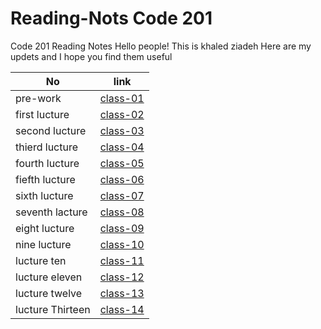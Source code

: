 # Reading-Nots Code 201
Code 201 Reading Notes
Hello people!
This is khaled ziadeh
Here are my updets and I hope you find them useful



| No   | link     | 
| ---------- | ------------- |
| pre-work | [class-01](https://khaedzi.github.io/Reading-Nots201/class-01)| 
| first lucture  | [class-02](https://khaedzi.github.io/Reading-Nots201/class-02)   |  
| second lucture|[class-03](https://khaedzi.github.io/Reading-Nots201/class-03)|
|thierd lucture|[class-04](https://khaedzi.github.io/Reading-Nots201/class-04)|
|fourth lucture|[class-05](https://khaedzi.github.io/Reading-Nots201/class-05)|
|fiefth lucture |[class-06](https://khaedzi.github.io/Reading-Nots201/class-06)|
|sixth lucture|[class-07](https://khaedzi.github.io/Reading-Nots201/class-07)|
|seventh lacture|[class-08](https://khaedzi.github.io/Reading-Nots201/class-08)|
|eight lucture|[class-09](https://khaedzi.github.io/Reading-Nots201/class-09)|
|nine lucture|[class-10](https://github.com/khaedzi/Reading-Nots201/class-10)|
|lucture ten|[class-11](https://github.com/khaedzi/Reading-Nots201/class-11)|
|lucture eleven|[class-12](https://github.com/khaedzi/Reading-Nots201/class-12)|
|lucture twelve|[class-13](https://github.com/khaedzi/Reading-Nots201/class-13)|
|lucture Thirteen|[class-14](https://github.com/khaedzi/Reading-Nots201/class-14)|
    
